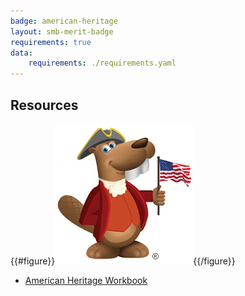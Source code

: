 ```yaml
---
badge: american-heritage
layout: smb-merit-badge
requirements: true
data:
    requirements: ./requirements.yaml
---
```


## Resources

{{#figure}}<img src="american-heritage-bucky.jpg" class="W(100%)" />{{/figure}}
* [American Heritage Workbook](american-heritage-workbook.pdf)
